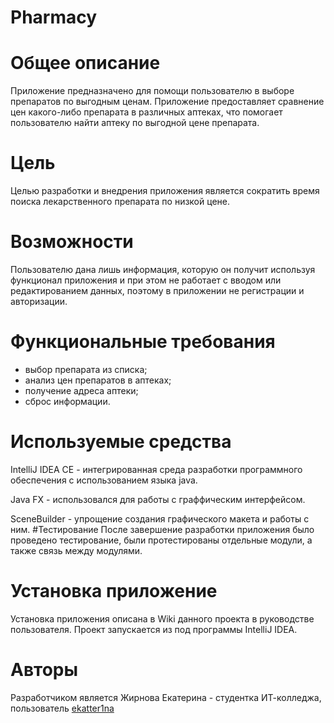 # Pharmacy
# Общее описание 
Приложение предназначено для помощи пользователю в выборе препаратов по выгодным ценам. Приложение предоставляет сравнение цен какого-либо препарата в различных аптеках, что помогает пользователю найти аптеку по выгодной цене препарата.
# Цель
Целью разработки и внедрения приложения является сократить время поиска лекарственного препарата по низкой цене. 
# Возможности
Пользователю дана лишь информация, которую он получит используя функционал приложения и при этом не работает с вводом или редактированием данных, поэтому в приложении не регистрации и авторизации.
# Функциональные требования
-	выбор препарата из списка;
-	анализ цен препаратов в аптеках; 
-	получение адреса аптеки;
-	сброс информации.
# Используемые средства 
IntelliJ IDEA CE - интегрированная среда разработки программного обеспечения с использованием языка java.

Java FX - использовался для работы с граффическим интерфейсом.

SceneBuilder - упрощение создания графического макета и работы с ним.
#Тестирование
После завершение разработки приложения было проведено тестирование, были протестированы отдельные модули, а также связь между модулями.
# Установка приложение 
Установка приложения описана в Wiki данного проекта в руководстве пользователя. Проект запускается из под программы IntelliJ IDEA.
# Авторы
Разработчиком является Жирнова Екатерина - студентка ИТ-колледжа, пользователь [ekatter1na](https://github.com/ekatter1na)
